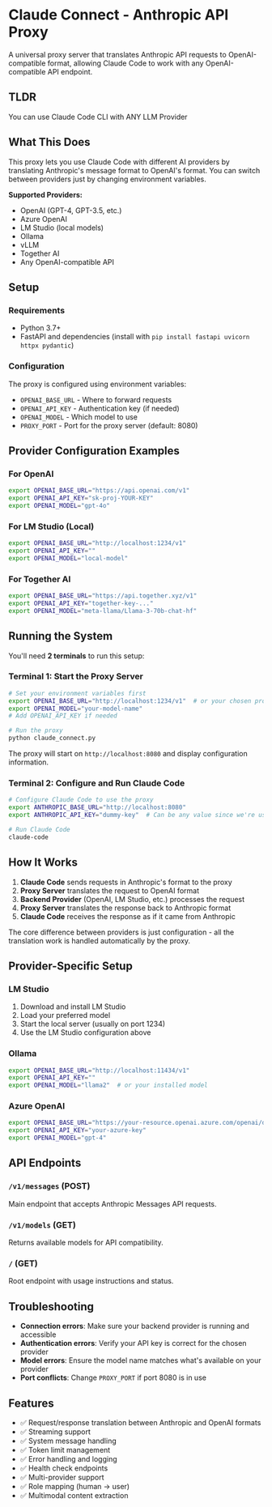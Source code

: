 # Claude Connect - Anthropic API Proxy

A universal proxy server that translates Anthropic API requests to OpenAI-compatible format, allowing Claude Code to work with any OpenAI-compatible API endpoint.

## TLDR

You can use Claude Code CLI with ANY LLM Provider

## What This Does

This proxy lets you use Claude Code with different AI providers by translating Anthropic's message format to OpenAI's format. You can switch between providers just by changing environment variables.

**Supported Providers:**

- OpenAI (GPT-4, GPT-3.5, etc.)
- Azure OpenAI
- LM Studio (local models)
- Ollama
- vLLM
- Together AI
- Any OpenAI-compatible API

## Setup

### Requirements

- Python 3.7+
- FastAPI and dependencies (install with `pip install fastapi uvicorn httpx pydantic`)

### Configuration

The proxy is configured using environment variables:

- `OPENAI_BASE_URL` - Where to forward requests
- `OPENAI_API_KEY` - Authentication key (if needed)
- `OPENAI_MODEL` - Which model to use
- `PROXY_PORT` - Port for the proxy server (default: 8080)

## Provider Configuration Examples

### For OpenAI

```bash
export OPENAI_BASE_URL="https://api.openai.com/v1"
export OPENAI_API_KEY="sk-proj-YOUR-KEY"
export OPENAI_MODEL="gpt-4o"
```

### For LM Studio (Local)

```bash
export OPENAI_BASE_URL="http://localhost:1234/v1"
export OPENAI_API_KEY=""
export OPENAI_MODEL="local-model"
```

### For Together AI

```bash
export OPENAI_BASE_URL="https://api.together.xyz/v1"
export OPENAI_API_KEY="together-key-..."
export OPENAI_MODEL="meta-llama/Llama-3-70b-chat-hf"
```

## Running the System

You'll need **2 terminals** to run this setup:

### Terminal 1: Start the Proxy Server

```bash
# Set your environment variables first
export OPENAI_BASE_URL="http://localhost:1234/v1"  # or your chosen provider
export OPENAI_MODEL="your-model-name"
# Add OPENAI_API_KEY if needed

# Run the proxy
python claude_connect.py
```

The proxy will start on `http://localhost:8080` and display configuration information.

### Terminal 2: Configure and Run Claude Code

```bash
# Configure Claude Code to use the proxy
export ANTHROPIC_BASE_URL="http://localhost:8080"
export ANTHROPIC_API_KEY="dummy-key"  # Can be any value since we're using the proxy

# Run Claude Code
claude-code
```

## How It Works

1. **Claude Code** sends requests in Anthropic's format to the proxy
2. **Proxy Server** translates the request to OpenAI format
3. **Backend Provider** (OpenAI, LM Studio, etc.) processes the request
4. **Proxy Server** translates the response back to Anthropic format
5. **Claude Code** receives the response as if it came from Anthropic

The core difference between providers is just configuration - all the translation work is handled automatically by the proxy.

## Provider-Specific Setup

### LM Studio

1. Download and install LM Studio
2. Load your preferred model
3. Start the local server (usually on port 1234)
4. Use the LM Studio configuration above

### Ollama

```bash
export OPENAI_BASE_URL="http://localhost:11434/v1"
export OPENAI_API_KEY=""
export OPENAI_MODEL="llama2"  # or your installed model
```

### Azure OpenAI

```bash
export OPENAI_BASE_URL="https://your-resource.openai.azure.com/openai/deployments/your-deployment"
export OPENAI_API_KEY="your-azure-key"
export OPENAI_MODEL="gpt-4"
```

## API Endpoints

### `/v1/messages` (POST)

Main endpoint that accepts Anthropic Messages API requests.

### `/v1/models` (GET)

Returns available models for API compatibility.

### `/` (GET)

Root endpoint with usage instructions and status.

## Troubleshooting

- **Connection errors**: Make sure your backend provider is running and accessible
- **Authentication errors**: Verify your API key is correct for the chosen provider
- **Model errors**: Ensure the model name matches what's available on your provider
- **Port conflicts**: Change `PROXY_PORT` if port 8080 is in use

## Features

- ✅ Request/response translation between Anthropic and OpenAI formats
- ✅ Streaming support
- ✅ System message handling
- ✅ Token limit management
- ✅ Error handling and logging
- ✅ Health check endpoints
- ✅ Multi-provider support
- ✅ Role mapping (human → user)
- ✅ Multimodal content extraction
